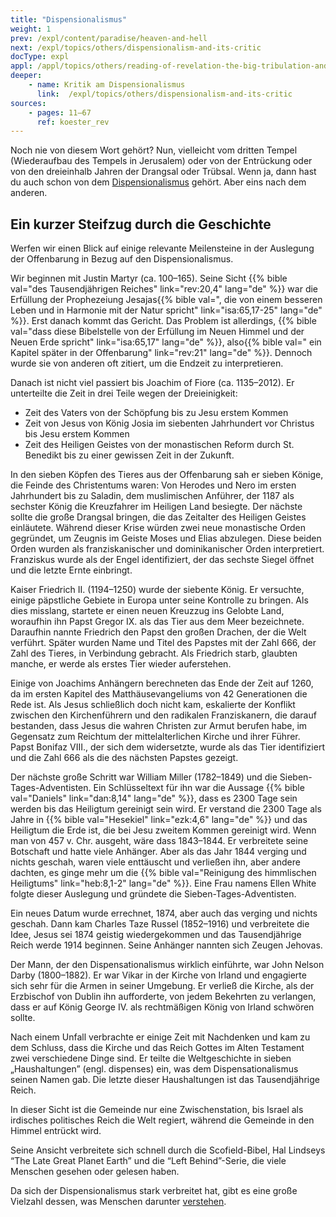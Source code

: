 ```yaml
---
title: "Dispensionalismus"
weight: 1
prev: /expl/content/paradise/heaven-and-hell
next: /expl/topics/others/dispensionalism-and-its-critic
docType: expl
appl: /appl/topics/others/reading-of-revelation-the-big-tribulation-and-the-rapture
deeper:
    - name: Kritik am Dispensionalismus
      link:  /expl/topics/others/dispensionalism-and-its-critic
sources: 
    - pages: 11–67
      ref: koester_rev
---
```


Noch nie von diesem Wort gehört? Nun, vielleicht vom dritten Tempel (Wiederaufbau des Tempels in Jerusalem) oder von der Entrückung oder von den dreieinhalb Jahren der Drangsal oder Trübsal. Wenn ja, dann hast du auch schon von dem [Dispensionalismus](https://de.wikipedia.org/wiki/Dispensationalismus) gehört. Aber eins nach dem anderen.

## Ein kurzer Steifzug durch die Geschichte

<a name="0f48"></a>
Werfen wir einen Blick auf einige relevante Meilensteine in der Auslegung der Offenbarung in Bezug auf den Dispensionalismus.

Wir beginnen mit Justin Martyr (ca. 100–165). Seine Sicht {{% bible val="des Tausendjährigen Reiches" link="rev:20,4" lang="de" %}} war die Erfüllung der Prophezeiung Jesajas{{% bible val=", die von einem besseren Leben und in Harmonie mit der Natur spricht" link="isa:65,17-25" lang="de" %}}. Erst danach kommt das Gericht. Das Problem ist allerdings, {{% bible val="dass diese Bibelstelle von der Erfüllung im Neuen Himmel und der Neuen Erde spricht" link="isa:65,17" lang="de" %}}, also{{% bible val=" ein Kapitel später in der Offenbarung" link="rev:21" lang="de" %}}. Dennoch wurde sie von anderen oft zitiert, um die Endzeit zu interpretieren.

Danach ist nicht viel passiert bis Joachim of Fiore (ca. 1135–2012). Er unterteilte die Zeit in drei Teile wegen der Dreieinigkeit:

- Zeit des Vaters von der Schöpfung bis zu Jesu erstem Kommen
- Zeit von Jesus von König Josia im siebenten Jahrhundert vor Christus bis Jesu erstem Kommen
- Zeit des Heiligen Geistes von der monastischen Reform durch St. Benedikt bis zu einer gewissen Zeit in der Zukunft.

In den sieben Köpfen des Tieres aus der Offenbarung sah er sieben Könige, die Feinde des Christentums waren: Von Herodes und Nero im ersten Jahrhundert bis zu Saladin, dem muslimischen Anführer, der 1187 als sechster König die Kreuzfahrer im Heiligen Land besiegte. Der nächste sollte die große Drangsal bringen, die das Zeitalter des Heiligen Geistes einläutete. Während dieser Krise würden zwei neue monastische Orden gegründet, um Zeugnis im Geiste Moses und Elias abzulegen. Diese beiden Orden wurden als franziskanischer und dominikanischer Orden interpretiert. Franziskus wurde als der Engel identifiziert, der das sechste Siegel öffnet und die letzte Ernte einbringt.

Kaiser Friedrich II. (1194–1250) wurde der siebente König. Er versuchte, einige päpstliche Gebiete in Europa unter seine Kontrolle zu bringen. Als dies misslang, startete er einen neuen Kreuzzug ins Gelobte Land, woraufhin ihn Papst Gregor IX. als das Tier aus dem Meer bezeichnete. Daraufhin nannte Friedrich den Papst den großen Drachen, der die Welt verführt. Später wurden Name und Titel des Papstes mit der Zahl 666, der Zahl des Tieres, in Verbindung gebracht. Als Friedrich starb, glaubten manche, er werde als erstes Tier wieder auferstehen.

Einige von Joachims Anhängern berechneten das Ende der Zeit auf 1260, da im ersten Kapitel des Matthäusevangeliums von 42 Generationen die Rede ist. Als Jesus schließlich doch nicht kam, eskalierte der Konflikt zwischen den Kirchenführern und den radikalen Franziskanern, die darauf bestanden, dass Jesus die wahren Christen zur Armut berufen habe, im Gegensatz zum Reichtum der mittelalterlichen Kirche und ihrer Führer. Papst Bonifaz VIII., der sich dem widersetzte, wurde als das Tier identifiziert und die Zahl 666 als die des nächsten Papstes gezeigt.

Der nächste große Schritt war William Miller (1782–1849) und die Sieben-Tages-Adventisten. Ein Schlüsseltext für ihn war die Aussage {{% bible val="Daniels" link="dan:8,14" lang="de" %}}, dass es 2300 Tage sein werden bis das Heiligtum gereinigt sein wird. Er verstand die 2300 Tage als Jahre in {{% bible val="Hesekiel" link="ezk:4,6" lang="de" %}} und das Heiligtum die Erde ist, die bei Jesu zweitem Kommen gereinigt wird. Wenn man von 457 v. Chr. ausgeht, wäre dass 1843–1844. Er verbreitete seine Botschaft und hatte viele Anhänger. Aber als das Jahr 1844 verging und nichts geschah, waren viele enttäuscht und verließen ihn, aber andere dachten, es ginge mehr um die {{% bible val="Reinigung des himmlischen Heiligtums" link="heb:8,1-2" lang="de" %}}. Eine Frau namens Ellen White folgte dieser Auslegung und gründete die Sieben-Tages-Adventisten.

Ein neues Datum wurde errechnet, 1874, aber auch das verging und nichts geschah. Dann kam Charles Taze Russel (1852–1916) und verbreitete die Idee, Jesus sei 1874 geistig wiedergekommen und das Tausendjährige Reich werde 1914 beginnen. Seine Anhänger nannten sich Zeugen Jehovas.

Der Mann, der den Dispensationalismus wirklich einführte, war John Nelson Darby (1800–1882). Er war Vikar in der Kirche von Irland und engagierte sich sehr für die Armen in seiner Umgebung. Er verließ die Kirche, als der Erzbischof von Dublin ihn aufforderte, von jedem Bekehrten zu verlangen, dass er auf König George IV. als rechtmäßigen König von Irland schwören sollte.

Nach einem Unfall verbrachte er einige Zeit mit Nachdenken und kam zu dem Schluss, dass die Kirche und das Reich Gottes im Alten Testament zwei verschiedene Dinge sind. Er teilte die Weltgeschichte in sieben „Haushaltungen” (engl. dispenses) ein, was dem Dispensationalismus seinen Namen gab. Die letzte dieser Haushaltungen ist das Tausendjährige Reich.

In dieser Sicht ist die Gemeinde nur eine Zwischenstation, bis Israel als irdisches politisches Reich die Welt regiert, während die Gemeinde in den Himmel entrückt wird.

Seine Ansicht verbreitete sich schnell durch die Scofield-Bibel, Hal Lindseys “The Late Great Planet Earth” und die “Left Behind”-Serie, die viele Menschen gesehen oder gelesen haben.

Da sich der Dispensionalismus stark verbreitet hat, gibt es eine große Vielzahl dessen, was Menschen darunter [verstehen](https://www.thegospelcoalition.org/essay/dispensational-theology/).
